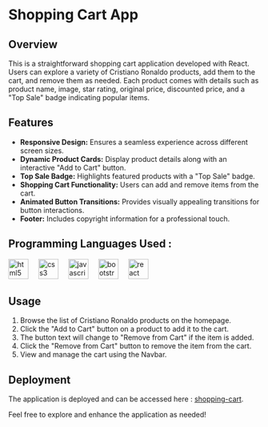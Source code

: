 # Shopping Cart App

## Overview

This is a straightforward shopping cart application developed with React. Users can explore a variety of Cristiano Ronaldo products, add them to the cart, and remove them as needed. Each product comes with details such as product name, image, star rating, original price, discounted price, and a "Top Sale" badge indicating popular items.

## Features

- **Responsive Design:** Ensures a seamless experience across different screen sizes.
- **Dynamic Product Cards:** Display product details along with an interactive "Add to Cart" button.
- **Top Sale Badge:** Highlights featured products with a "Top Sale" badge.
- **Shopping Cart Functionality:** Users can add and remove items from the cart.
- **Animated Button Transitions:** Provides visually appealing transitions for button interactions.
- **Footer:** Includes copyright information for a professional touch.

## Programming Languages Used :
<div align="left">
  <img src="https://cdn.jsdelivr.net/gh/devicons/devicon/icons/html5/html5-original.svg" height="40" alt="html5 logo"  />
  <img width="12" />

  <img src="https://cdn.jsdelivr.net/gh/devicons/devicon/icons/css3/css3-original.svg" height="40" alt="css3 logo"  />
  <img width="12" />

  <img src="https://cdn.jsdelivr.net/gh/devicons/devicon/icons/javascript/javascript-original.svg" height="40" alt="javascript logo"  />
  <img width="12" />

  <img src="https://cdn.jsdelivr.net/gh/devicons/devicon/icons/bootstrap/bootstrap-original.svg" height="40" alt="bootstrap logo"  />
  <img width="12" />
  
  <img src="https://skillicons.dev/icons?i=react" height="40" alt="react logo"  />
</div>

## Usage

1. Browse the list of Cristiano Ronaldo products on the homepage.
2. Click the "Add to Cart" button on a product to add it to the cart.
3. The button text will change to "Remove from Cart" if the item is added.
4. Click the "Remove from Cart" button to remove the item from the cart.
5. View and manage the cart using the Navbar.
   
## Deployment

The application is deployed and can be accessed here : [shopping-cart](https://wwwshoppingcartcom.netlify.app/).
  

Feel free to explore and enhance the application as needed!

